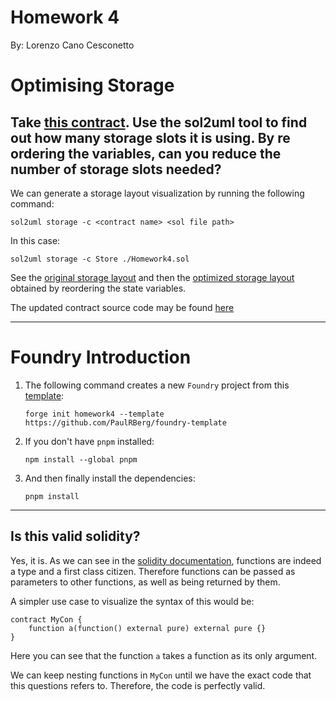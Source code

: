 # Homework 4

By: Lorenzo Cano Cesconetto

# Optimising Storage

## Take [this contract](https://gist.github.com/extropyCoder/6e9b5d5497b8ead54590e72382cdca24). Use the sol2uml tool to find out how many storage slots it is using. By re ordering the variables, can you reduce the number of storage slots needed?

We can generate a storage layout visualization by running the following command:

```
sol2uml storage -c <contract name> <sol file path>
```

In this case:

```
sol2uml storage -c Store ./Homework4.sol
```

See the [original storage layout](./Homework4-initial-storage.svg) and then the [optimized storage layout](./Homework4-optimized-storage.svg) obtained by reordering the state variables.

The updated contract source code may be found [here](./Homework4.sol)

---

# Foundry Introduction

1. The following command creates a new `Foundry` project from this [template](https://github.com/PaulRBerg/foundry-template):

    ```
    forge init homework4 --template https://github.com/PaulRBerg/foundry-template
    ```
1. If you don't have `pnpm` installed:
    ```
    npm install --global pnpm
    ```
1. And then finally install the dependencies:
    ```
    pnpm install
    ```

--- 
## Is this valid solidity?

Yes, it is. As we can see in the [solidity documentation](https://docs.soliditylang.org/en/latest/types.html#function-types), functions are indeed a type and a first class citizen. Therefore functions can be passed as parameters to other functions, as well as being returned by them.

A simpler use case to visualize the syntax of this would be:

```
contract MyCon {
    function a(function() external pure) external pure {}
}
```
Here you can see that the function `a` takes a function as its only argument.

We can keep nesting functions in `MyCon` until we have the exact code that this questions refers to. Therefore, the code is perfectly valid.

